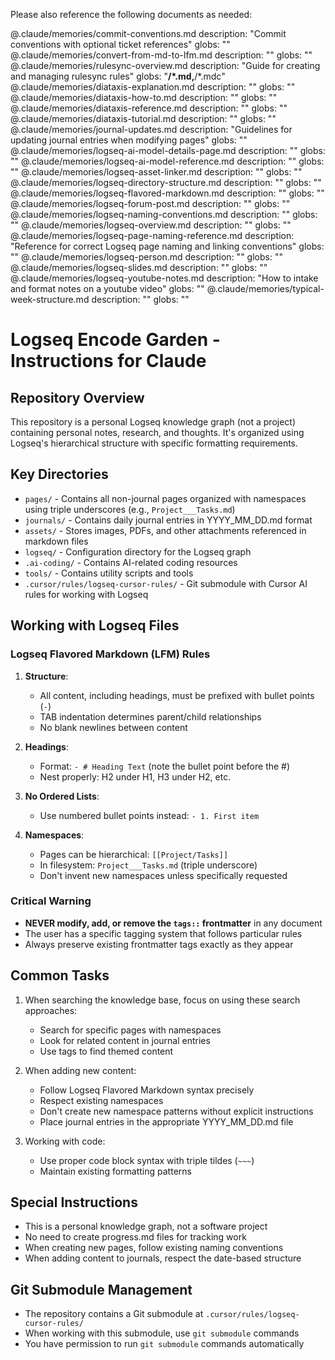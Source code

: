 Please also reference the following documents as needed:

@.claude/memories/commit-conventions.md description: "Commit conventions with optional ticket references" globs: ""
@.claude/memories/convert-from-md-to-lfm.md description: "" globs: ""
@.claude/memories/rulesync-overview.md description: "Guide for creating and managing rulesync rules" globs: "**/*.md,**/*.mdc"
@.claude/memories/diataxis-explanation.md description: "" globs: ""
@.claude/memories/diataxis-how-to.md description: "" globs: ""
@.claude/memories/diataxis-reference.md description: "" globs: ""
@.claude/memories/diataxis-tutorial.md description: "" globs: ""
@.claude/memories/journal-updates.md description: "Guidelines for updating journal entries when modifying pages" globs: ""
@.claude/memories/logseq-ai-model-details-page.md description: "" globs: ""
@.claude/memories/logseq-ai-model-reference.md description: "" globs: ""
@.claude/memories/logseq-asset-linker.md description: "" globs: ""
@.claude/memories/logseq-directory-structure.md description: "" globs: ""
@.claude/memories/logseq-flavored-markdown.md description: "" globs: ""
@.claude/memories/logseq-forum-post.md description: "" globs: ""
@.claude/memories/logseq-naming-conventions.md description: "" globs: ""
@.claude/memories/logseq-overview.md description: "" globs: ""
@.claude/memories/logseq-page-naming-reference.md description: "Reference for correct Logseq page naming and linking conventions" globs: ""
@.claude/memories/logseq-person.md description: "" globs: ""
@.claude/memories/logseq-slides.md description: "" globs: ""
@.claude/memories/logseq-youtube-notes.md description: "How to intake and format notes on a youtube video" globs: ""
@.claude/memories/typical-week-structure.md description: "" globs: ""
# Logseq Encode Garden - Instructions for Claude

## Repository Overview
This repository is a personal Logseq knowledge graph (not a project) containing personal notes, research, and thoughts. It's organized using Logseq's hierarchical structure with specific formatting requirements.

## Key Directories
- `pages/` - Contains all non-journal pages organized with namespaces using triple underscores (e.g., `Project___Tasks.md`)
- `journals/` - Contains daily journal entries in YYYY_MM_DD.md format
- `assets/` - Stores images, PDFs, and other attachments referenced in markdown files
- `logseq/` - Configuration directory for the Logseq graph
- `.ai-coding/` - Contains AI-related coding resources
- `tools/` - Contains utility scripts and tools
- `.cursor/rules/logseq-cursor-rules/` - Git submodule with Cursor AI rules for working with Logseq

## Working with Logseq Files

### Logseq Flavored Markdown (LFM) Rules
1. **Structure**: 
   - All content, including headings, must be prefixed with bullet points (`-`)
   - TAB indentation determines parent/child relationships
   - No blank newlines between content

2. **Headings**:
   - Format: `- # Heading Text` (note the bullet point before the #)
   - Nest properly: H2 under H1, H3 under H2, etc.

3. **No Ordered Lists**:
   - Use numbered bullet points instead: `- 1. First item`

4. **Namespaces**:
   - Pages can be hierarchical: `[[Project/Tasks]]`
   - In filesystem: `Project___Tasks.md` (triple underscore)
   - Don't invent new namespaces unless specifically requested

### Critical Warning
- **NEVER modify, add, or remove the `tags::` frontmatter** in any document
- The user has a specific tagging system that follows particular rules
- Always preserve existing frontmatter tags exactly as they appear

## Common Tasks
1. When searching the knowledge base, focus on using these search approaches:
   - Search for specific pages with namespaces
   - Look for related content in journal entries
   - Use tags to find themed content

2. When adding new content:
   - Follow Logseq Flavored Markdown syntax precisely
   - Respect existing namespaces
   - Don't create new namespace patterns without explicit instructions
   - Place journal entries in the appropriate YYYY_MM_DD.md file

3. Working with code:
   - Use proper code block syntax with triple tildes (`~~~`)
   - Maintain existing formatting patterns

## Special Instructions
- This is a personal knowledge graph, not a software project
- No need to create progress.md files for tracking work
- When creating new pages, follow existing naming conventions
- When adding content to journals, respect the date-based structure

## Git Submodule Management
- The repository contains a Git submodule at `.cursor/rules/logseq-cursor-rules/`
- When working with this submodule, use `git submodule` commands
- You have permission to run `git submodule` commands automatically
